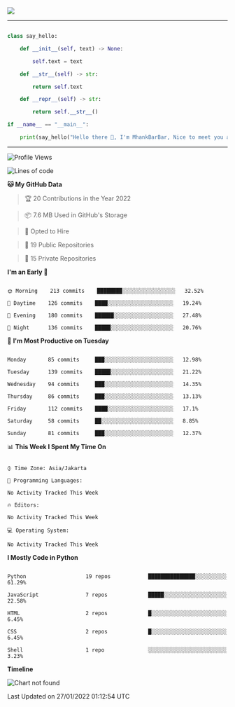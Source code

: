 <img align="center" height="auto" src="https://github.com/MhankBarBar/MhankBarBar/blob/master/img/1.jpg"/>

<!--

___

![Metrics](https://github.com/MhankBarBar/MhankBarBar/blob/master/github-metrics.svg)

___

-->

<!--

[![ReadMe Card](https://github-readme-stats.vercel.app/api/pin/?username=mhankbarbar&repo=termux-wabot&theme=auto)](https://github.com/mhankbarbar/termux-wabot)

-->

---

```python

class say_hello:

    def __init__(self, text) -> None:

        self.text = text

    def __str__(self) -> str:

        return self.text

    def __repr__(self) -> str:

        return self.__str__()

if __name__ == "__main__":

    print(say_hello("Hello there 👋, I'm MhankBarBar, Nice to meet you all!"))

```

---

<!--START_SECTION:waka-->

![Profile Views](http://img.shields.io/badge/Profile%20Views-79-blue)

![Lines of code](https://img.shields.io/badge/From%20Hello%20World%20I%27ve%20Written-4%20Million%20lines%20of%20code-blue)

**🐱 My GitHub Data** 

> 🏆 20 Contributions in the Year 2022

 > 

> 📦 7.6 MB Used in GitHub's Storage 

 > 

> 💼 Opted to Hire

 > 

> 📜 19 Public Repositories 

 > 

> 🔑 15 Private Repositories  

 > 

**I'm an Early 🐤** 

```text

🌞 Morning    213 commits    ████████░░░░░░░░░░░░░░░░░   32.52% 

🌆 Daytime    126 commits    ████░░░░░░░░░░░░░░░░░░░░░   19.24% 

🌃 Evening    180 commits    ██████░░░░░░░░░░░░░░░░░░░   27.48% 

🌙 Night      136 commits    █████░░░░░░░░░░░░░░░░░░░░   20.76%

```

📅 **I'm Most Productive on Tuesday** 

```text

Monday       85 commits     ███░░░░░░░░░░░░░░░░░░░░░░   12.98% 

Tuesday      139 commits    █████░░░░░░░░░░░░░░░░░░░░   21.22% 

Wednesday    94 commits     ███░░░░░░░░░░░░░░░░░░░░░░   14.35% 

Thursday     86 commits     ███░░░░░░░░░░░░░░░░░░░░░░   13.13% 

Friday       112 commits    ████░░░░░░░░░░░░░░░░░░░░░   17.1% 

Saturday     58 commits     ██░░░░░░░░░░░░░░░░░░░░░░░   8.85% 

Sunday       81 commits     ███░░░░░░░░░░░░░░░░░░░░░░   12.37%

```

📊 **This Week I Spent My Time On** 

```text

⌚︎ Time Zone: Asia/Jakarta

💬 Programming Languages: 

No Activity Tracked This Week

🔥 Editors: 

No Activity Tracked This Week

💻 Operating System: 

No Activity Tracked This Week

```

**I Mostly Code in Python** 

```text

Python                   19 repos            ███████████████░░░░░░░░░░   61.29% 

JavaScript               7 repos             █████░░░░░░░░░░░░░░░░░░░░   22.58% 

HTML                     2 repos             █░░░░░░░░░░░░░░░░░░░░░░░░   6.45% 

CSS                      2 repos             █░░░░░░░░░░░░░░░░░░░░░░░░   6.45% 

Shell                    1 repo              ░░░░░░░░░░░░░░░░░░░░░░░░░   3.23%

```

**Timeline**

![Chart not found](https://raw.githubusercontent.com/MhankBarBar/MhankBarBar/master/charts/bar_graph.png) 

 Last Updated on 27/01/2022 01:12:54 UTC

<!--END_SECTION:waka-->
